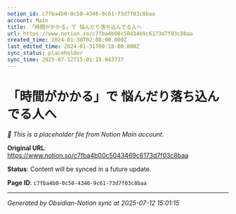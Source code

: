 ```yaml
---
notion_id: c7fba4b0-0c50-4346-9c61-73d7f03c8baa
account: Main
title: 「時間がかかる」で 悩んだり落ち込んでる人へ
url: https://www.notion.so/c7fba4b00c5043469c6173d7f03c8baa
created_time: 2024-01-30T02:08:00.000Z
last_edited_time: 2024-01-31T00:18:00.000Z
sync_status: placeholder
sync_time: 2025-07-12T15:01:15.043737
---
```


# 「時間がかかる」で 悩んだり落ち込んでる人へ

*🔄 This is a placeholder file from Notion Main account.*

**Original URL**: https://www.notion.so/c7fba4b00c5043469c6173d7f03c8baa

**Status**: Content will be synced in a future update.

**Page ID**: `c7fba4b0-0c50-4346-9c61-73d7f03c8baa`

---

*Generated by Obsidian-Notion sync at 2025-07-12 15:01:15*
